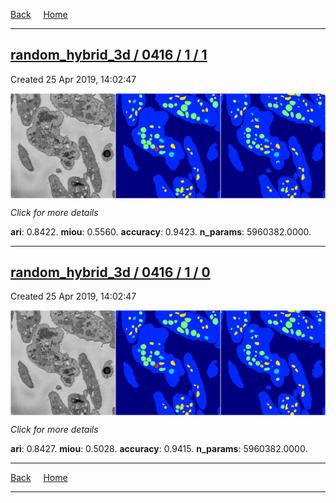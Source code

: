 
[Back](..)&nbsp;&nbsp;&nbsp;&nbsp;&nbsp;[Home](https://leapmanlab.github.io/snapshots)

---

<div class="summary"><a href="1"><h2>random_hybrid_3d / 0416 / 1 / 1</h2></a><p>Created 25 Apr 2019, 14:02:47
</p><a href="1"><img src="1/media/summary.png" align="center"></a><p>
<i>Click for more details</i>
</p></div>

**ari**: 0.8422. **miou**: 0.5560. **accuracy**: 0.9423. **n_params**: 5960382.0000. 

---

<div class="summary"><a href="0"><h2>random_hybrid_3d / 0416 / 1 / 0</h2></a><p>Created 25 Apr 2019, 14:02:47
</p><a href="0"><img src="0/media/summary.png" align="center"></a><p>
<i>Click for more details</i>
</p></div>

**ari**: 0.8427. **miou**: 0.5028. **accuracy**: 0.9415. **n_params**: 5960382.0000. 

---

[Back](..)&nbsp;&nbsp;&nbsp;&nbsp;&nbsp;[Home](https://leapmanlab.github.io/snapshots)

---